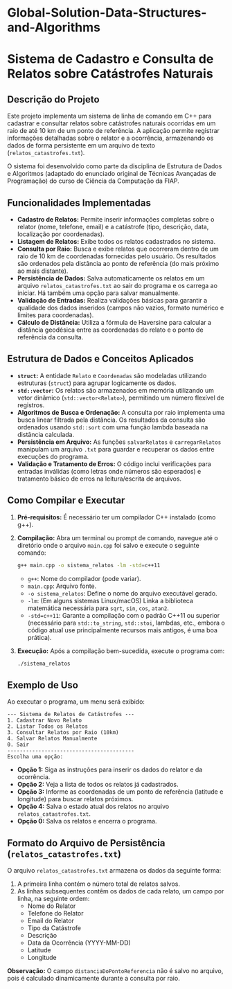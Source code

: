 # Global-Solution-Data-Structures-and-Algorithms
# Sistema de Cadastro e Consulta de Relatos sobre Catástrofes Naturais

## Descrição do Projeto

Este projeto implementa um sistema de linha de comando em C++ para cadastrar e consultar relatos sobre catástrofes naturais ocorridas em um raio de até 10 km de um ponto de referência. A aplicação permite registrar informações detalhadas sobre o relator e a ocorrência, armazenando os dados de forma persistente em um arquivo de texto (`relatos_catastrofes.txt`).

O sistema foi desenvolvido como parte da disciplina de Estrutura de Dados e Algoritmos (adaptado do enunciado original de Técnicas Avançadas de Programação) do curso de Ciência da Computação da FIAP.

## Funcionalidades Implementadas

*   **Cadastro de Relatos:** Permite inserir informações completas sobre o relator (nome, telefone, email) e a catástrofe (tipo, descrição, data, localização por coordenadas).
*   **Listagem de Relatos:** Exibe todos os relatos cadastrados no sistema.
*   **Consulta por Raio:** Busca e exibe relatos que ocorreram dentro de um raio de 10 km de coordenadas fornecidas pelo usuário. Os resultados são ordenados pela distância ao ponto de referência (do mais próximo ao mais distante).
*   **Persistência de Dados:** Salva automaticamente os relatos em um arquivo `relatos_catastrofes.txt` ao sair do programa e os carrega ao iniciar. Há também uma opção para salvar manualmente.
*   **Validação de Entradas:** Realiza validações básicas para garantir a qualidade dos dados inseridos (campos não vazios, formato numérico e limites para coordenadas).
*   **Cálculo de Distância:** Utiliza a fórmula de Haversine para calcular a distância geodésica entre as coordenadas do relato e o ponto de referência da consulta.

## Estrutura de Dados e Conceitos Aplicados

*   **`struct`:** A entidade `Relato` e `Coordenadas` são modeladas utilizando estruturas (`struct`) para agrupar logicamente os dados.
*   **`std::vector`:** Os relatos são armazenados em memória utilizando um vetor dinâmico (`std::vector<Relato>`), permitindo um número flexível de registros.
*   **Algoritmos de Busca e Ordenação:** A consulta por raio implementa uma busca linear filtrada pela distância. Os resultados da consulta são ordenados usando `std::sort` com uma função lambda baseada na distância calculada.
*   **Persistência em Arquivo:** As funções `salvarRelatos` e `carregarRelatos` manipulam um arquivo `.txt` para guardar e recuperar os dados entre execuções do programa.
*   **Validação e Tratamento de Erros:** O código inclui verificações para entradas inválidas (como letras onde números são esperados) e tratamento básico de erros na leitura/escrita de arquivos.

## Como Compilar e Executar

1.  **Pré-requisitos:** É necessário ter um compilador C++ instalado (como g++).
2.  **Compilação:** Abra um terminal ou prompt de comando, navegue até o diretório onde o arquivo `main.cpp` foi salvo e execute o seguinte comando:
    ```bash
    g++ main.cpp -o sistema_relatos -lm -std=c++11
    ```
    *   `g++`: Nome do compilador (pode variar).
    *   `main.cpp`: Arquivo fonte.
    *   `-o sistema_relatos`: Define o nome do arquivo executável gerado.
    *   `-lm`: (Em alguns sistemas Linux/macOS) Linka a biblioteca matemática necessária para `sqrt`, `sin`, `cos`, `atan2`.
    *   `-std=c++11`: Garante a compilação com o padrão C++11 ou superior (necessário para `std::to_string`, `std::stoi`, lambdas, etc., embora o código atual use principalmente recursos mais antigos, é uma boa prática).

3.  **Execução:** Após a compilação bem-sucedida, execute o programa com:
    ```bash
    ./sistema_relatos
    ```

## Exemplo de Uso

Ao executar o programa, um menu será exibido:

```
--- Sistema de Relatos de Catástrofes ---
1. Cadastrar Novo Relato
2. Listar Todos os Relatos
3. Consultar Relatos por Raio (10km)
4. Salvar Relatos Manualmente
0. Sair
-----------------------------------------
Escolha uma opção:
```

*   **Opção 1:** Siga as instruções para inserir os dados do relator e da ocorrência.
*   **Opção 2:** Veja a lista de todos os relatos já cadastrados.
*   **Opção 3:** Informe as coordenadas de um ponto de referência (latitude e longitude) para buscar relatos próximos.
*   **Opção 4:** Salva o estado atual dos relatos no arquivo `relatos_catastrofes.txt`.
*   **Opção 0:** Salva os relatos e encerra o programa.

## Formato do Arquivo de Persistência (`relatos_catastrofes.txt`)

O arquivo `relatos_catastrofes.txt` armazena os dados da seguinte forma:

1.  A primeira linha contém o número total de relatos salvos.
2.  As linhas subsequentes contêm os dados de cada relato, um campo por linha, na seguinte ordem:
    *   Nome do Relator
    *   Telefone do Relator
    *   Email do Relator
    *   Tipo da Catástrofe
    *   Descrição
    *   Data da Ocorrência (YYYY-MM-DD)
    *   Latitude
    *   Longitude

**Observação:** O campo `distanciaDoPontoReferencia` não é salvo no arquivo, pois é calculado dinamicamente durante a consulta por raio.

